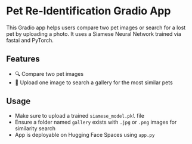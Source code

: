 # Pet Re-Identification Gradio App

This Gradio app helps users compare two pet images or search for a lost pet by uploading a photo. It uses a Siamese Neural Network trained via fastai and PyTorch.

## Features

- 🔍 Compare two pet images  
- 📂 Upload one image to search a gallery for the most similar pets

## Usage

- Make sure to upload a trained `siamese_model.pkl` file  
- Ensure a folder named `gallery` exists with `.jpg` or `.png` images for similarity search  
- App is deployable on Hugging Face Spaces using `app.py`
